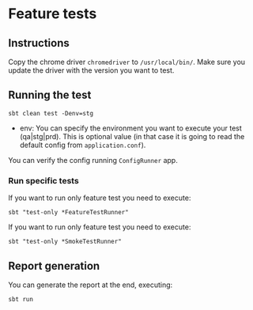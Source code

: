 # Feature tests

## Instructions
Copy the chrome driver `chromedriver` to `/usr/local/bin/`.
Make sure you update the driver with the version you want to test.

## Running the test

```
sbt clean test -Denv=stg

```

- env: You can specify the environment you want to execute your test (qa|stg|prd). This is optional value 
(in that case it is going to read the default config from `application.conf`).

You can verify the config running `ConfigRunner` app.

### Run specific tests

If you want to run only feature test you need to execute:
```
sbt "test-only *FeatureTestRunner"
```

If you want to run only feature test you need to execute:
```
sbt "test-only *SmokeTestRunner"
```

## Report generation

You can generate the report at the end, executing:

```
sbt run

```

 